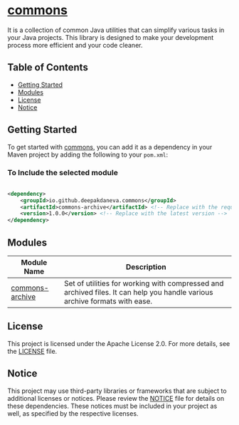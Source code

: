 # [commons](https://github.com/deepakdaneva/commons)

It is a collection of common Java utilities that can simplify various tasks in your Java projects. This library is
designed to make your development process more efficient and your code cleaner.

## Table of Contents

- [Getting Started](#getting-started)
- [Modules](#modules)
- [License](#license)
- [Notice](#notice)

## Getting Started

To get started with [commons](https://github.com/deepakdaneva/commons), you can add it as a dependency in your Maven
project by adding the following to your `pom.xml`:

### To Include the selected module

```xml

<dependency>
    <groupId>io.github.deepakdaneva.commons</groupId>
    <artifactId>commons-archive</artifactId> <!-- Replace with the required module -->
    <version>1.0.0</version> <!-- Replace with the latest version -->
</dependency>
```

## Modules

| Module Name                                                                          | Description                                                                                                                |
|--------------------------------------------------------------------------------------|----------------------------------------------------------------------------------------------------------------------------|
| [commons-archive](https://github.com/deepakdaneva/commons/tree/main/commons-archive) | Set of utilities for working with compressed and archived files. It can help you handle various archive formats with ease. |

## License

This project is licensed under the Apache License 2.0. For more details, see the [LICENSE](LICENSE) file.

## Notice

This project may use third-party libraries or frameworks that are subject to additional licenses or notices. Please
review the [NOTICE](NOTICE) file for details on these dependencies. These notices must be included in your project as
well, as specified by the respective licenses.